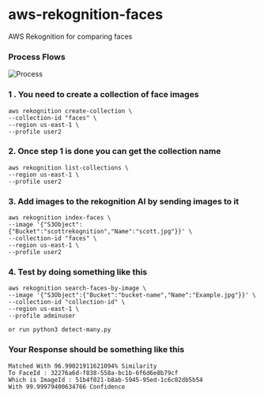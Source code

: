 # aws-rekognition-faces
AWS Rekognition for comparing faces 
### Process Flows
![Process](https://u32232546.dl.dropboxusercontent.com/u/32232546/4324214321.png)


### 1 . You need to create a collection of face images
```
aws rekognition create-collection \
--collection-id "faces" \
--region us-east-1 \
--profile user2
```

### 2. Once step 1 is done you can get the collection name 
```
aws rekognition list-collections \
--region us-east-1 \
--profile user2 
```

### 3. Add images to the rekognition AI by sending images to it 
```
aws rekognition index-faces \
--image '{"S3Object":{"Bucket":"scottrekognition","Name":"scott.jpg"}}' \
--collection-id "faces" \
--region us-east-1 \
--profile user2
```

### 4. Test by doing something like this 
```
aws rekognition search-faces-by-image \
--image '{"S3Object":{"Bucket":"bucket-name","Name":"Example.jpg"}}' \
--collection-id "collection-id" \
--region us-east-1 \
--profile adminuser
```
```
or run python3 detect-many.py
```

### Your Response should be something like this 
```
Matched With 96.99021911621094% Similarity
To FaceId : 32276a6d-f838-558a-bc1b-6f6d6e8b79cf
Which is ImageId : 51b4f021-b8ab-5945-95ed-1c6c02db5b54
With 99.99979400634766 Confidence
```

